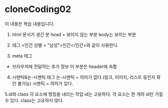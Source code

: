 # cloneCoding02

이 내용은 복습 내용입니다.
1. html 문서가 생긴 분
head = 보이지 않는 부분
body는 보이는 부분

2. 태그
<인간 성별 = "남성">인간</인간>와 같이 사용한다.

3. meta 태그
- 브라우저에 전달하는 추가 정보
이 부분은 header에 속함

4. 시멘틱&논-시멘틱 태그
논-시멘틱 = 의미가 없다.(링크, 이미지, 리스트 등인지 확인 불가능)
시멘틱 = 의미가 있다.

5.id와 class
각 요소에 명칭을 내리는 작업
id는 고유하다. 각 요소는 한 개의 id만 가질 수 있다.
class는 고유하지 않다. 